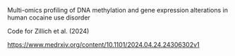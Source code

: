 Multi-omics profiling of DNA methylation and gene expression alterations in human cocaine use disorder

Code for Zillich et al. (2024) 

https://www.medrxiv.org/content/10.1101/2024.04.24.24306302v1
